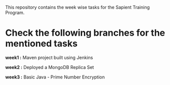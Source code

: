 This repository contains the week wise tasks for the Sapient Training Program.

# Check the following branches for the mentioned tasks

**week1 :**  Maven project built using Jenkins

**week2 :**  Deployed a MongoDB Replica Set

**week3 :**  Basic Java - Prime Number Encryption